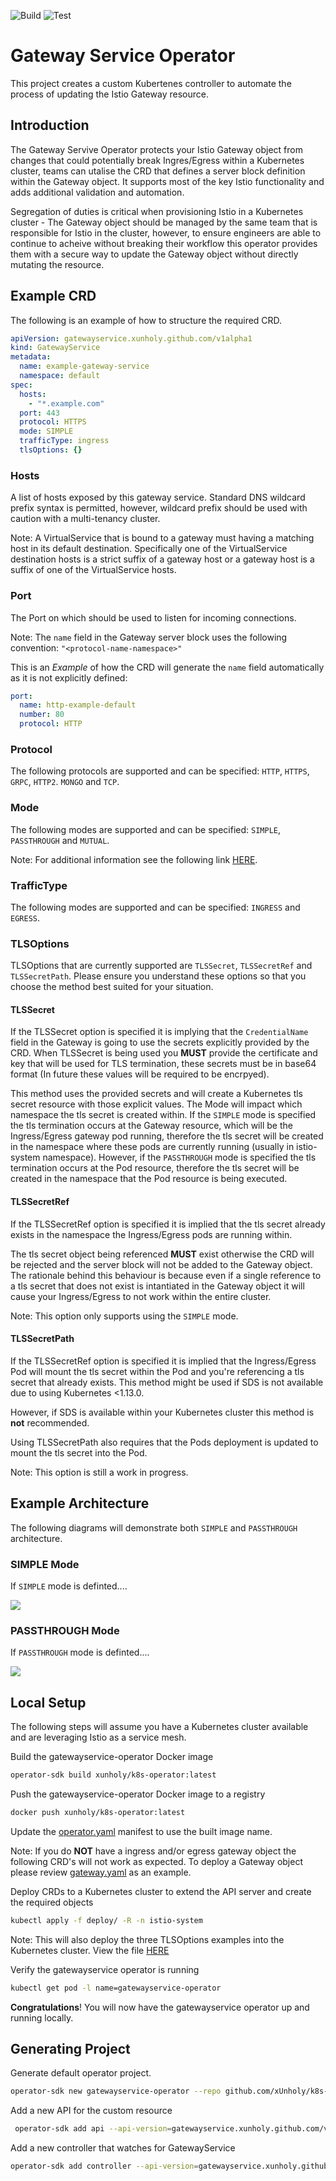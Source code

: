 ![Build](https://github.com/xUnholy/k8s-istio-gateway-service-operator/workflows/Build%20And%20Push/badge.svg)
![Test](https://github.com/xUnholy/k8s-istio-gateway-service-operator/workflows/Unit%20Test/badge.svg)

# Gateway Service Operator

This project creates a custom Kubertenes controller to automate the process of updating the Istio Gateway resource.

## Introduction

The Gateway Servive Operator protects your Istio Gateway object from changes that could potentially break Ingres/Egress within a Kubernetes cluster, teams can utalise the CRD that defines a server block definition within the Gateway object. It supports most of the key Istio functionality and adds additional validation and automation.

Segregation of duties is critical when provisioning Istio in a Kubernetes cluster - The Gateway object should be managed by the same team that is responsible for Istio in the cluster, however, to ensure engineers are able to continue to acheive without breaking their workflow this operator provides them with a secure way to update the Gateway object without directly mutating the resource.

## Example CRD

The following is an example of how to structure the required CRD.

```yaml
apiVersion: gatewayservice.xunholy.github.com/v1alpha1
kind: GatewayService
metadata:
  name: example-gateway-service
  namespace: default
spec:
  hosts:
    - "*.example.com"
  port: 443
  protocol: HTTPS
  mode: SIMPLE
  trafficType: ingress
  tlsOptions: {}
```

### Hosts

A list of hosts exposed by this gateway service. Standard DNS wildcard prefix syntax is permitted, however, wildcard prefix should be used with caution with a multi-tenancy cluster.

Note: A VirtualService that is bound to a gateway must having a matching host in its default destination. Specifically one of the VirtualService destination hosts is a strict suffix of a gateway host or a gateway host is a suffix of one of the VirtualService hosts.

### Port

The Port on which should be used to listen for incoming connections.

Note: The `name` field in the Gateway server block uses the following convention: `"<protocol-name-namespace>"`

This is an *Example* of how the CRD will generate the `name` field automatically as it is not explicitly defined:

```yaml
port:
  name: http-example-default
  number: 80
  protocol: HTTP
```

### Protocol

The following protocols are supported and can be specified: `HTTP`, `HTTPS`, `GRPC`, `HTTP2`. `MONGO` and `TCP`.

### Mode

The following modes are supported and can be specified: `SIMPLE`, `PASSTHROUGH` and `MUTUAL`.

Note: For additional information see the following link [HERE](https://istio.io/docs/reference/config/networking/v1alpha3/gateway/#Server-TLSOptions-TLSmode).

### TrafficType

The following modes are supported and can be specified: `INGRESS` and `EGRESS`.

### TLSOptions

TLSOptions that are currently supported are `TLSSecret`, `TLSSecretRef` and `TLSSecretPath`. Please ensure you understand these options so that you choose the method best suited for your situation.

#### TLSSecret

If the TLSSecret option is specified it is implying that the `CredentialName` field in the Gateway is going to use the secrets explicitly provided by the CRD. When TLSSecret is being used you **MUST** provide the certificate and key that will be used for TLS termination, these secrets must be in base64 format (In future these values will be required to be encrpyed).

This method uses the provided secrets and will create a Kubernetes tls secret resource with those explicit values. The Mode will impact which namespace the tls secret is created within. If the `SIMPLE` mode is specified the tls termination occurs at the Gateway resource, which will be the Ingress/Egress gateway pod running, therefore the tls secret will be created in the namespace where these pods are currently running (usually in istio-system namespace). However, if the `PASSTHROUGH` mode is specified the tls termination occurs at the Pod resource, therefore the tls secret will be created in the namespace that the Pod resource is being executed.

#### TLSSecretRef

If the TLSSecretRef option is specified it is implied that the tls secret already exists in the namespace the Ingress/Egress pods are running within.

The tls secret object being referenced **MUST** exist otherwise the CRD will be rejected and the server block will not be added to the Gateway object. The rationale behind this behaviour is because even if a single reference to a tls secret that does not exist is intantiated in the Gateway object it will cause your Ingress/Egress to not work within the entire cluster.

Note: This option only supports using the `SIMPLE` mode.

#### TLSSecretPath

If the TLSSecretRef option is specified it is implied that the Ingress/Egress Pod will mount the tls secret within the Pod and you're referencing a tls secret that already exists. This method might be used if SDS is not available due to using Kubernetes <1.13.0.

However, if SDS is available within your Kubernetes cluster this method is **not** recommended.

Using TLSSecretPath also requires that the Pods deployment is updated to mount the tls secret into the Pod.

Note: This option is still a work in progress.

## Example Architecture

The following diagrams will demonstrate both `SIMPLE` and `PASSTHROUGH` architecture.

### SIMPLE Mode

If `SIMPLE` mode is definted....

<img src="./docs/images/architecture-simple.png"/>

### PASSTHROUGH Mode

If `PASSTHROUGH` mode is definted....

<img src="./docs/images/architecture-passthrough.png"/>

## Local Setup

The following steps will assume you have a Kubernetes cluster available and are leveraging Istio as a service mesh.

Build the gatewayservice-operator Docker image

```bash
operator-sdk build xunholy/k8s-operator:latest
```

Push the gatewayservice-operator Docker image to a registry

```bash
docker push xunholy/k8s-operator:latest
```

Update the [operator.yaml](gatewayservice-operator/deploy/operator.yaml) manifest to use the built image name.

Note: If you do **NOT** have a ingress and/or egress gateway object the following CRD's will not work as expected.
To deploy a Gateway object please review [gateway.yaml](gatewayservice-operator/example/gateway.yaml) as an example.

Deploy CRDs to a Kubernetes cluster to extend the API server and create the required objects

```bash
kubectl apply -f deploy/ -R -n istio-system
```

Note: This will also deploy the three TLSOptions examples into the Kubernetes cluster. View the file [HERE](gatewayservice-operator/deploy/crds/app_v1alpha1_gatewayservice_cr.yaml)

Verify the gatewayservice operator is running

```bash
kubectl get pod -l name=gatewayservice-operator
```

**Congratulations**! You will now have the gatewayservice operator up and running locally.

## Generating Project

Generate default operator project.

```bash
operator-sdk new gatewayservice-operator --repo github.com/xUnholy/k8s-istio-gateway-service-operator
```

Add a new API for the custom resource

```bash
 operator-sdk add api --api-version=gatewayservice.xunholy.github.com/v1alpha1 --kind=GatewayService
```

Add a new controller that watches for GatewayService

```bash
operator-sdk add controller --api-version=gatewayservice.xunholy.github.com/v1alpha1 --kind=GatewayService
```
